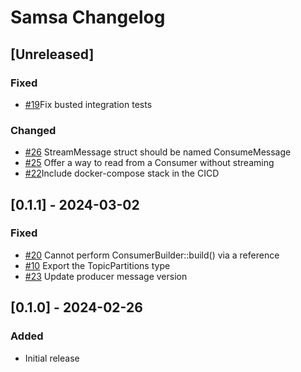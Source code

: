 # Samsa Changelog

## [Unreleased]
### Fixed
- [#19](https://github.com/CallistoLabsNYC/samsa/issues/19)Fix busted integration tests

### Changed
- [#26](https://github.com/CallistoLabsNYC/samsa/issues/26) StreamMessage struct should be named ConsumeMessage
- [#25](https://github.com/CallistoLabsNYC/samsa/issues/25) Offer a way to read from a Consumer without streaming
- [#22](https://github.com/CallistoLabsNYC/samsa/issues/22)Include docker-compose stack in the CICD

## [0.1.1] - 2024-03-02
### Fixed
- [#20](https://github.com/CallistoLabsNYC/samsa/issues/20) Cannot perform ConsumerBuilder::build() via a reference
- [#10](https://github.com/CallistoLabsNYC/samsa/issues/10) Export the TopicPartitions type
- [#23](https://github.com/CallistoLabsNYC/samsa/issues/23) Update producer message version

## [0.1.0] - 2024-02-26
### Added
- Initial release